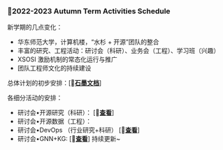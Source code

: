 ### 🍁2022-2023 Autumn Term Activities Schedule

新学期的几点变化：
- 华东师范大学，计算机楼，“水杉 + 开源”团队的整合
- 丰富的研究、工程活动：研讨会（科研）、业务会（工程）、学习班（兴趣）
- XSOSI 激励机制的常态化运行与推广
- 团队工程师文化的持续建设

总体计划的初步安排：[🍁[**石墨文档**](https://shimo.im/docs/aBAYV1y9rohXNY3j)]

各细分活动的安排：
- 研讨会•开源研究（科研）： [🍁[**查看**](https://github.com/X-lab2017/open-research/blob/main/agenda/%F0%9F%8D%812022-2023-Autumn-Term-OS-Seminar.md)]
- 研讨会•开源数据（工程）：
- 研讨会•DevOps （行业研究+科研） [🍁[**查看**](https://github.com/OpenEduTech/EduTechResearch/blob/main/agenda/%F0%9F%8D%812022-2023-Autumn-Term-DevOps-Seminar.md)]
- 研讨会•GNN+KG: [🍁[**查看**](https://github.com/OpenEduTech/OpenEduKG/blob/main/%F0%9F%8D%812022-2023-Autumn-Term-OS-Seminar.md)]
持续更新~

